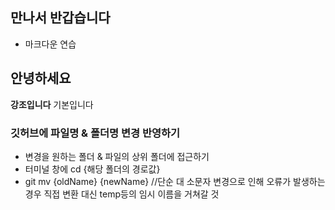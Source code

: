 
## 만나서 반갑습니다
* 마크다운 연습
## 안녕하세요
__강조입니다__ 기본입니다

### 깃허브에 파일명 & 폴더명 변경 반영하기
* 변경을 원하는 폴더 & 파일의 상위 폴더에 접근하기
* 터미널 창에 cd {해당 폴더의 경로값}
* git mv {oldName} {newName}
//단순 대 소문자 변경으로 인해 오류가 발생하는 경우 직접 변환 대신 temp등의 임시 이름을 거쳐갈 것